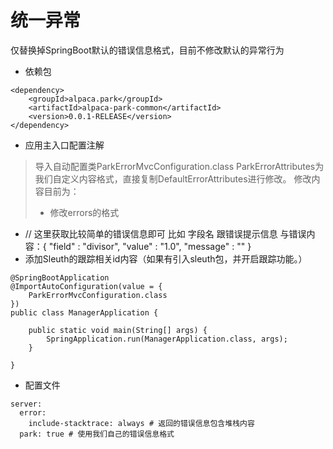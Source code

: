 # 统一异常

仅替换掉SpringBoot默认的错误信息格式，目前不修改默认的异常行为

* 依赖包


```
<dependency>
    <groupId>alpaca.park</groupId>
    <artifactId>alpaca-park-common</artifactId>
    <version>0.0.1-RELEASE</version>
</dependency>
```

* 应用主入口配置注解
> 导入自动配置类ParkErrorMvcConfiguration.class
> ParkErrorAttributes为我们自定义内容格式，直接复制DefaultErrorAttributes进行修改。
> 修改内容目前为：
>  * 修改errors的格式
   *  // 这里获取比较简单的错误信息即可 比如 字段名 跟错误提示信息 与错误内容：{ "field" : "divisor", "value" : "1.0", "message" : ""  }
   * 添加Sleuth的跟踪相关id内容（如果有引入sleuth包，并开启跟踪功能。）

```
@SpringBootApplication
@ImportAutoConfiguration(value = {
    ParkErrorMvcConfiguration.class
})
public class ManagerApplication {

    public static void main(String[] args) {
        SpringApplication.run(ManagerApplication.class, args);
    }

}

```


* 配置文件
```
server:
  error:
    include-stacktrace: always # 返回的错误信息包含堆栈内容
  park: true # 使用我们自己的错误信息格式
```

